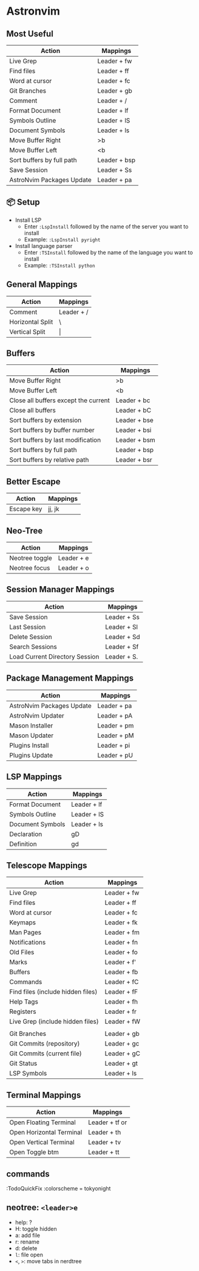 # Astronvim

## Most Useful

| Action                     | Mappings     |
|----------------------------|--------------|
| Live Grep                  | Leader + fw  |
| Find files                 | Leader + ff  |
| Word at cursor             | Leader + fc  |
| Git Branches               | Leader + gb  |
| Comment                    | Leader + /   |
| Format Document            | Leader + lf  |
| Symbols Outline            | Leader + lS  |
| Document Symbols           | Leader + ls  |
| Move Buffer Right          | >b           |
| Move Buffer Left	          | <b           |
| Sort buffers by full path  | Leader + bsp |
| Save Session               | Leader + Ss  |
| AstroNvim Packages Update  | Leader + pa  |

## 📦 Setup

- Install LSP
    - Enter `:LspInstall` followed by the name of the server you want to install
    - Example: `:LspInstall pyright`
- Install language parser
    - Enter `:TSInstall` followed by the name of the language you want to install
    - Example: `:TSInstall python`

## General Mappings

| Action           | Mappings   |
|------------------|------------|
| Comment          | Leader + / |
| Horizontal Split | \          |
| Vertical Split   | \|         |

## Buffers

| Action                               | Mappings     |
|--------------------------------------|--------------|
| Move Buffer Right                    | >b           |
| Move Buffer Left	                    | <b           |
| Close all buffers except the current | Leader + bc  |
| Close all buffers                    | Leader + bC  |
| Sort buffers by extension            | Leader + bse |
| Sort buffers by buffer number        | Leader + bsi |
| Sort buffers by last modification    | Leader + bsm |
| Sort buffers by full path            | Leader + bsp |
| Sort buffers by relative path        | Leader + bsr |

## Better Escape

| Action     | Mappings |
|------------|----------|
| Escape key | jj, jk   |

## Neo-Tree

| Action         | Mappings   |
 |----------------|------------|
| Neotree toggle | Leader + e |
| Neotree focus  | Leader + o |

## Session Manager Mappings

| Action                         | Mappings    |
 |--------------------------------|-------------|
| Save Session                   | Leader + Ss |
| Last Session                   | Leader + Sl |
| Delete Session                 | Leader + Sd |
| Search Sessions                | Leader + Sf |
| Load Current Directory Session | Leader + S. |

## Package Management Mappings

| Action                    | Mappings    |
|---------------------------|-------------|
| AstroNvim Packages Update | Leader + pa |
| AstroNvim Updater         | Leader + pA |
| Mason Installer           | Leader + pm |
| Mason Updater             | Leader + pM |
| Plugins Install           | Leader + pi |
| Plugins Update            | Leader + pU |

## LSP Mappings

| Action           | Mappings    |
|------------------|-------------|
| Format Document  | Leader + lf |
| Symbols Outline  | Leader + lS |
| Document Symbols | Leader + ls |
| Declaration      | gD          |
| Definition       | gd          |

## Telescope Mappings

| Action                            | Mappings    |
|-----------------------------------|-------------|
| Live Grep                         | Leader + fw |
| Find files                        | Leader + ff |
| Word at cursor                    | Leader + fc |
| Keymaps                           | Leader + fk |
| Man Pages                         | Leader + fm |
| Notifications                     | Leader + fn |
| Old Files                         | Leader + fo |
| Marks                             | Leader + f' |
| Buffers                           | Leader + fb |
| Commands                          | Leader + fC |
| Find files (include hidden files) | Leader + fF |
| Help Tags                         | Leader + fh |
| Registers                         | Leader + fr |
| Live Grep (include hidden files)  | Leader + fW |
|                                   |             |
| Git Branches                      | Leader + gb |
| Git Commits (repository)          | Leader + gc |
| Git Commits (current file)        | Leader + gC |
| Git Status                        | Leader + gt |
| LSP Symbols                       | Leader + ls |

## Terminal Mappings

| Action                   | Mappings            |
|--------------------------|---------------------|
| Open Floating Terminal   | Leader + tf or <F7> |
| Open Horizontal Terminal | Leader + th         |
| Open Vertical Terminal   | Leader + tv         |
| Open Toggle btm          | Leader + tt         |

## commands

:TodoQuickFix
:colorscheme = tokyonight

## neotree: `<leader>e`

- help: ?
- H: toggle hidden
- a: add file
- r: rename
- d: delete
- `l`: file open
- `<`, `>`: move tabs in nerdtree